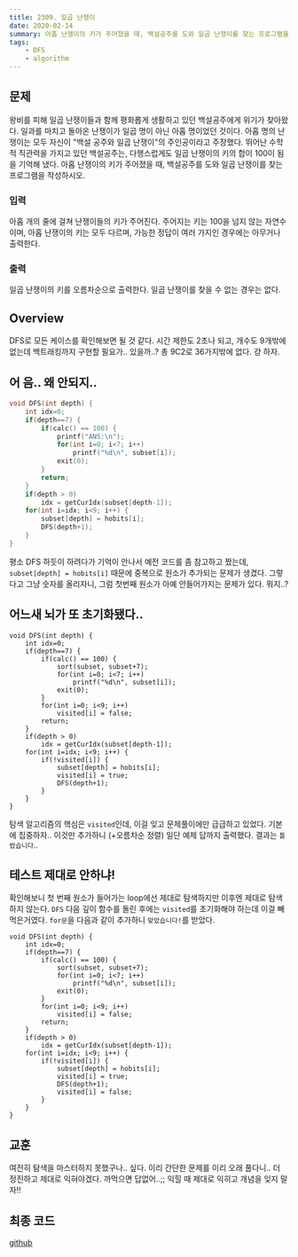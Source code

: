 ```yaml
---
title: 2309. 일곱 난쟁이
date: 2020-02-14
summary: 아홉 난쟁이의 키가 주어졌을 때, 백설공주를 도와 일곱 난쟁이를 찾는 프로그램을 작성하시오.
tags:
    - DFS
    - algorithm
---
```

## 문제
왕비를 피해 일곱 난쟁이들과 함께 평화롭게 생활하고 있던 백설공주에게 위기가 찾아왔다. 일과를 마치고 돌아온 난쟁이가 일곱 명이 아닌 아홉 명이었던 것이다.
아홉 명의 난쟁이는 모두 자신이 "백설 공주와 일곱 난쟁이"의 주인공이라고 주장했다. 뛰어난 수학적 직관력을 가지고 있던 백설공주는, 다행스럽게도 일곱 난쟁이의 키의 합이 100이 됨을 기억해 냈다.
아홉 난쟁이의 키가 주어졌을 때, 백설공주를 도와 일곱 난쟁이를 찾는 프로그램을 작성하시오.
### 입력
아홉 개의 줄에 걸쳐 난쟁이들의 키가 주어진다. 주어지는 키는 100을 넘지 않는 자연수이며, 아홉 난쟁이의 키는 모두 다르며, 가능한 정답이 여러 가지인 경우에는 아무거나 출력한다.
### 출력
일곱 난쟁이의 키를 오름차순으로 출력한다. 일곱 난쟁이를 찾을 수 없는 경우는 없다.

## Overview

DFS로 모든 케이스를 확인해보면 될 것 같다. 시간 제한도 2초나 되고, 개수도 9개밖에 없는데 백트래킹까지 구현할 필요가.. 있을까..? 총 9C2로 36가지밖에 없다. 걍 하자.

## 어 음.. 왜 안되지..
```cpp
void DFS(int depth) {
    int idx=0;
    if(depth==7) {
        if(calc() == 100) {
            printf("ANS:\n");
            for(int i=0; i<7; i++)
                printf("%d\n", subset[i]);
            exit(0);
        }
        return;
    }
    if(depth > 0)
        idx = getCurIdx(subset[depth-1]);
    for(int i=idx; i<9; i++) {
        subset[depth] = hobits[i];
        DFS(depth+1);
    }
}
```
평소 DFS 하듯이 하려다가 기억이 안나서 예전 코드를 좀 참고하고 짰는데, `subset[depth] = hobits[i]` 때문에 중복으로 원소가 추가되는 문제가 생겼다. 그렇다고 그냥 숫자를 올리자니, 그럼 첫번째 원소가 아예 안들어가지는 문제가 있다. 뭐지..?

## 어느새 뇌가 또 초기화됐다..
```cpp{11,17,19}
void DFS(int depth) {
    int idx=0;
    if(depth==7) {
        if(calc() == 100) {
            sort(subset, subset+7);
            for(int i=0; i<7; i++)
                printf("%d\n", subset[i]);
            exit(0);
        }
        for(int i=0; i<9; i++)
            visited[i] = false;
        return;
    }
    if(depth > 0)
        idx = getCurIdx(subset[depth-1]);
    for(int i=idx; i<9; i++) {
        if(!visited[i]) {
            subset[depth] = hobits[i];
            visited[i] = true;
            DFS(depth+1);
        }
    }
}
```
탐색 알고리즘의 핵심은 `visited`인데, 이걸 잊고 문제풀이에만 급급하고 있었다. 기본에 집중하자.. 이것만 추가하니 (+오름차순 정렬) 일단 예제 답까지 출력했다. 결과는 `틀렸습니다`..

## 테스트 제대로 안하냐!

확인해보니 첫 번째 원소가 들어가는 loop에선 제대로 탐색하지만 이후엔 제대로 탐색하지 않는다. `DFS` 다음 깊이 함수를 돌린 후에는 `visited`를 초기화해야 하는데 이걸 빼먹은거였다. `for문`을 다음과 같이 추가하니 `맞았습니다!`를 받았다.
```cpp{21}
void DFS(int depth) {
    int idx=0;
    if(depth==7) {
        if(calc() == 100) {
            sort(subset, subset+7);
            for(int i=0; i<7; i++)
                printf("%d\n", subset[i]);
            exit(0);
        }
        for(int i=0; i<9; i++)
            visited[i] = false;
        return;
    }
    if(depth > 0)
        idx = getCurIdx(subset[depth-1]);
    for(int i=idx; i<9; i++) {
        if(!visited[i]) {
            subset[depth] = hobits[i];
            visited[i] = true;
            DFS(depth+1);
            visited[i] = false;
        }
    }
}
```
## 교훈

여전히 탐색을 마스터하지 못했구나.. 싶다. 이리 간단한 문제를 이리 오래 풀다니.. 더 정진하고 제대로 익혀야겠다. 까먹으면 답없어..;; 익힐 때 제대로 익히고 개념을 잊지 말자!!

## 최종 코드

[github](https://github.com/shinjawkwang/bojPractice/blob/master/search/DFS/2309.cpp)